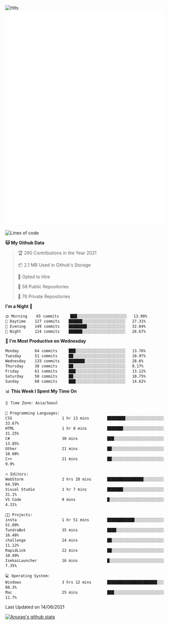 ![Hits](https://hits.seeyoufarm.com/api/count/incr/badge.svg?url=https%3A%2F%2Fgithub.com%2Fkokose1234&count_bg=%2379C83D&title_bg=%23555555&icon=apple.svg&icon_color=%23E7E7E7&title=hits&edge_flat=false)
<br/>
![Metrics](https://github.com/kokose1234/kokose1234/blob/main/github-metrics.svg)

<!--START_SECTION:waka-->
![Lines of code](https://img.shields.io/badge/From%20Hello%20World%20I%27ve%20Written-13.2%20million%20lines%20of%20code-blue)

**🐱 My Github Data** 

> 🏆 290 Contributions in the Year 2021
 > 
> 📦 2.1 MB Used in Github's Storage 
 > 
> 💼 Opted to Hire
 > 
> 📜 58 Public Repositories 
 > 
> 🔑 76 Private Repositories  
 > 
**I'm a Night 🦉** 

```text
🌞 Morning    65 commits     ███░░░░░░░░░░░░░░░░░░░░░░   13.98% 
🌆 Daytime    127 commits    ██████░░░░░░░░░░░░░░░░░░░   27.31% 
🌃 Evening    149 commits    ████████░░░░░░░░░░░░░░░░░   32.04% 
🌙 Night      124 commits    ██████░░░░░░░░░░░░░░░░░░░   26.67%

```
📅 **I'm Most Productive on Wednesday** 

```text
Monday       64 commits     ███░░░░░░░░░░░░░░░░░░░░░░   13.76% 
Tuesday      51 commits     ██░░░░░░░░░░░░░░░░░░░░░░░   10.97% 
Wednesday    133 commits    ███████░░░░░░░░░░░░░░░░░░   28.6% 
Thursday     38 commits     ██░░░░░░░░░░░░░░░░░░░░░░░   8.17% 
Friday       61 commits     ███░░░░░░░░░░░░░░░░░░░░░░   13.12% 
Saturday     50 commits     ██░░░░░░░░░░░░░░░░░░░░░░░   10.75% 
Sunday       68 commits     ███░░░░░░░░░░░░░░░░░░░░░░   14.62%

```


📊 **This Week I Spent My Time On** 

```text
⌚︎ Time Zone: Asia/Seoul

💬 Programming Languages: 
CSS                      1 hr 13 mins        ████████░░░░░░░░░░░░░░░░░   33.67% 
HTML                     1 hr 8 mins         ███████░░░░░░░░░░░░░░░░░░   31.25% 
C#                       30 mins             ███░░░░░░░░░░░░░░░░░░░░░░   13.85% 
Other                    21 mins             ██░░░░░░░░░░░░░░░░░░░░░░░   10.08% 
C++                      21 mins             ██░░░░░░░░░░░░░░░░░░░░░░░   9.9%

🔥 Editors: 
WebStorm                 2 hrs 20 mins       ████████████████░░░░░░░░░   64.59% 
Visual Studio            1 hr 7 mins         ███████░░░░░░░░░░░░░░░░░░   31.1% 
VS Code                  9 mins              █░░░░░░░░░░░░░░░░░░░░░░░░   4.31%

🐱‍💻 Projects: 
insta                    1 hr 51 mins        ████████████░░░░░░░░░░░░░   51.09% 
TundraBot                35 mins             ████░░░░░░░░░░░░░░░░░░░░░   16.48% 
challenge                24 mins             ██░░░░░░░░░░░░░░░░░░░░░░░   11.12% 
RapidLink                22 mins             ██░░░░░░░░░░░░░░░░░░░░░░░   10.49% 
IsekaiLauncher           16 mins             █░░░░░░░░░░░░░░░░░░░░░░░░   7.35%

💻 Operating System: 
Windows                  3 hrs 12 mins       ██████████████████████░░░   88.3% 
Mac                      25 mins             ███░░░░░░░░░░░░░░░░░░░░░░   11.7%

```


 Last Updated on 14/06/2021
<!--END_SECTION:waka-->

[![Anurag's github stats](https://github-readme-stats.vercel.app/api?username=kokose1234&theme=dracula)](https://github.com/anuraghazra/github-readme-stats)



	
